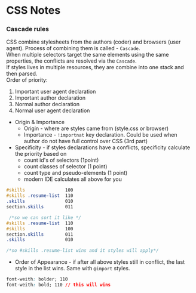 # CSS Notes

### Cascade rules
CSS combine stylesheets from the authors (coder) and browsers (user agent). Process of combining them is called - 
`Cascade`. </br>
When multiple selectors target the same elements using the same properties, the conflicts are resolved via the
`Cascade`. </br>
If styles lives in multiple resources, they are combine into one stack and then parsed. </br>
Order of priority:
1. Important user agent declaration
2. Important author declaration
3. Normal author declaration
4. Normal user agent declaration

- Origin & Importance
  - Origin - where are styles came from (style.css or browser)
  - Importance - `!importnat` key declaration. Could be used when author do not have full control over CSS (3rd part)
- Specificity - if styles declarations have a conflicts, specificity calculate the priority based on
  - count id's of selectors (1point)
  - count classes of selector (1 point)
  - count type and pseudo-elements (1 point)
  - modern IDE calculates all above for you
```css
#skills               100
#skills .resume-list  110
.skills               010
section.skills        011

 /*so we can sort it like */
#skills .resume-list  110
#skills               100
section.skills        011
.skills               010

/*so #skills .resume-list wins and it styles will apply*/
```
- Order of Appearance - if after all above styles still in conflict, the last style in the list wins. Same with 
  `@import` styles.
```css
font-weith: bolder; 110
font-weith: bold; 110 // this will wins
```
